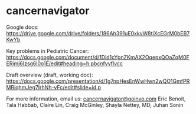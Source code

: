 # cancernavigator

Google docs:
https://drive.google.com/drive/folders/186Ah391uE0xkvW8tiXcEGrM0bEB7KwYb

Key problems in Pediatric Cancer:
https://docs.google.com/document/d/1Dld1cYpnZKmAX2OqepxQOaZqM0FERimj6Izsg6l0o1E/edit#heading=h.pbcnfyyflvcc

Draft overview (draft, working doc):
https://docs.google.com/presentation/d/1g7npHesEnWwHwn2wQO1GmfPRMRiqhmJeg7IrhNh-vFc/edit#slide=id.p

For more information, email us: cancernavigator@goinvo.com
Eric Benoit, Tala Habbab, Claire Lin, Craig McGinley, Shayla Nettey, MD, Juhan Sonin

